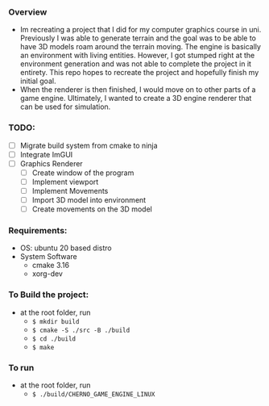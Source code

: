 ### Overview
* Im recreating a project that I did for my computer graphics course in uni. Previously I was able to generate terrain and the goal was to be able to have 3D models roam around the terrain moving. The engine is basically an environment with living entities. However, I got stumped right at the environment generation and was not able to complete the project in it entirety. This repo hopes to recreate the project and hopefully finish my initial goal.
* When the renderer is then finished, I would move on to other parts of a game engine. Ultimately, I wanted to create a 3D engine renderer that can be used for simulation.

### TODO:
- [ ] Migrate build system from cmake to ninja
- [ ] Integrate ImGUI
- [ ] Graphics Renderer
  - [ ] Create window of the program
  - [ ] Implement viewport
  - [ ] Implement Movements
  - [ ] Import 3D model into environment
  - [ ] Create movements on the 3D model

### Requirements:
* OS: ubuntu 20 based distro
* System Software
  * cmake 3.16
  * xorg-dev

### To Build the project:
* at the root folder, run
  - `$ mkdir build`
  - `$ cmake -S ./src -B ./build`
  - `$ cd ./build`
  - `$ make`

### To run
* at the root folder, run
  - `$ ./build/CHERNO_GAME_ENGINE_LINUX`